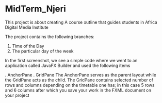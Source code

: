 # MidTerm_Njeri

This project is about creating A course outline that guides students in Africa Digital Media Institute

The project contains the following branches:

1. Time of the Day
2. The particular day of the week


In the first screenshot, we see a simple code where we went to an application called JavaFX Builder and used the following items

. AnchorPane
. GridPane
The AnchorPane serves as the parent layout while the GridPane acts as the child. The GridPane contains selected number of rows and columns depending on the timetable one has; in this case 5 rows and 6 columns after which you save your work in the FXML document on your project



